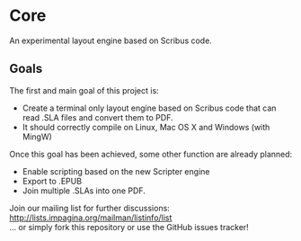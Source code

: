 # Core


An experimental layout engine based on Scribus code. 


## Goals

The first and main goal of this project is:

- Create a terminal only layout engine based on Scribus code that can read .SLA files and convert them to PDF.
- It should correctly compile on Linux, Mac OS X and Windows (with MingW)

Once this goal has been achieved, some other function are already planned:

- Enable scripting based on the new Scripter engine
- Export to .EPUB
- Join multiple .SLAs into one PDF.



Join our mailing list for further discussions:  
http://lists.impagina.org/mailman/listinfo/list  
... or simply fork this repository or use the GitHub issues tracker!
